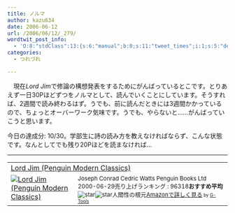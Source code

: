 ```yaml
---
title: ノルマ
author: kazu634
date: 2006-06-12
url: /2006/06/12/_279/
wordtwit_post_info:
  - 'O:8:"stdClass":13:{s:6:"manual";b:0;s:11:"tweet_times";i:1;s:5:"delay";i:0;s:7:"enabled";i:1;s:10:"separation";s:2:"60";s:7:"version";s:3:"3.7";s:14:"tweet_template";b:0;s:6:"status";i:2;s:6:"result";a:0:{}s:13:"tweet_counter";i:2;s:13:"tweet_log_ids";a:1:{i:0;i:2401;}s:9:"hash_tags";a:0:{}s:8:"accounts";a:1:{i:0;s:7:"kazu634";}}'
categories:
  - つれづれ

---
```

<div class="section">
<p>
    　現在<i>Lord Jim</i>で修論の構想発表をするためにがんばっているとこです。とりあえず一日30Pほどずつをノルマとして、読んでいくことにしています。そうすれば、2週間で読み終わるはず。うでも、前に読んだときには3週間かかっているので、ちょっとオーバーワーク気味です。うでも、やらないと……がんばっていこうと思います。
</p></p> 
  
<p>
    今日の達成分: 10/30。学部生に詩の読み方を教えなければならず、こんな状態です。なんとしてでも残り20Pほどを読まなければ…
</p>
  
<hr />
  
<p>
<center>
</center>
</p>
  
<p>
<table cellpadding="5" border="0">
<tr>
<td colspan="2">
<a href="https://www.amazon.co.jp/exec/obidos/ASIN/0141183543/goodpic-22/" onclick="__gaTracker('send', 'event', 'outbound-article', 'https://www.amazon.co.jp/exec/obidos/ASIN/0141183543/goodpic-22/', 'Lord Jim (Penguin Modern Classics)');" target="_top">Lord Jim (Penguin Modern Classics)</a>
</td>
</tr>
      
<tr>
<td valign="top">
<a href="https://www.amazon.co.jp/exec/obidos/ASIN/0141183543/goodpic-22/" onclick="__gaTracker('send', 'event', 'outbound-article', 'https://www.amazon.co.jp/exec/obidos/ASIN/0141183543/goodpic-22/', '');" target="_top"><img alt="Lord Jim (Penguin Modern Classics)" src="http://images.amazon.com/images/P/0141183543.09._SCMZZZZZZZ_.jpg" border="0" /></a>
</td>
        
<td valign="top">
<font size="-1">Joseph Conrad Cedric Watts Penguin Books Ltd 2000-06-29売り上げランキング : 96318<strong>おすすめ平均 </strong><img alt="star" src="http://g-images.amazon.com/images/G/01/detail/stars-4-0.gif" /><img alt="star" src="http://g-images.amazon.com/images/G/01/detail/stars-4-0.gif" />人間性の根元<a href="https://www.amazon.co.jp/exec/obidos/ASIN/0141183543/goodpic-22/" onclick="__gaTracker('send', 'event', 'outbound-article', 'https://www.amazon.co.jp/exec/obidos/ASIN/0141183543/goodpic-22/', 'Amazonで詳しく見る');" target="_top">Amazonで詳しく見る</a></font><font size="-2"> by <a href="http://www.goodpic.com/mt/aws/index.html" onclick="__gaTracker('send', 'event', 'outbound-article', 'http://www.goodpic.com/mt/aws/index.html', 'G-Tools');">G-Tools</a></font>
</td>
</tr>
</table>
</p>
</div>

